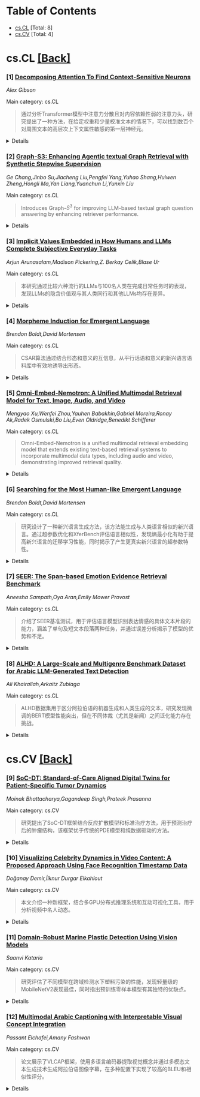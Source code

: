 <div id=toc></div>

# Table of Contents

- [cs.CL](#cs.CL) [Total: 8]
- [cs.CV](#cs.CV) [Total: 4]


<div id='cs.CL'></div>

# cs.CL [[Back]](#toc)

### [1] [Decomposing Attention To Find Context-Sensitive Neurons](https://arxiv.org/abs/2510.03315)
*Alex Gibson*

Main category: cs.CL

> 通过分析Transformer模型中注意力分散且对内容依赖性弱的注意力头，研究提出了一种方法，在给定权重和少量校准文本的情况下，可以找到数百个对周围文本的高层次上下文属性敏感的第一层神经元。

<details>
  <summary>Details</summary>

**Motivation:** 理解注意力分散且对内容依赖性弱的注意力头的性质，探索在不依赖大量训练数据的情况下发现对文本高层次属性敏感的神经元。

**Method:** 从校准文本中采样softmax分母，结合多个稳定注意力头的输出，通过一个线性总结周围文本的过程来近似这些头的组合输出。

**Result:** 发现了许多第一层神经元，这些神经元对周围文本的高层次上下文属性敏感，即使它们在训练中未被激活。

**Conclusion:** 该方法可以通过少量信息（权重和一个校准文本）有效地发现模型中对高层次属性敏感的神经元，为理解 Transformer 模型提供了一种新方式。

**Abstract:** We study transformer language models, analyzing attention heads whose
attention patterns are spread out, and whose attention scores depend weakly on
content. We argue that the softmax denominators of these heads are stable when
the underlying token distribution is fixed. By sampling softmax denominators
from a "calibration text", we can combine together the outputs of multiple such
stable heads in the first layer of GPT2-Small, approximating their combined
output by a linear summary of the surrounding text. This approximation enables
a procedure where from the weights alone - and a single calibration text - we
can uncover hundreds of first layer neurons that respond to high-level
contextual properties of the surrounding text, including neurons that didn't
activate on the calibration text.

</details>


### [2] [Graph-S3: Enhancing Agentic textual Graph Retrieval with Synthetic Stepwise Supervision](https://arxiv.org/abs/2510.03323)
*Ge Chang,Jinbo Su,Jiacheng Liu,Pengfei Yang,Yuhao Shang,Huiwen Zheng,Hongli Ma,Yan Liang,Yuanchun Li,Yunxin Liu*

Main category: cs.CL

> Introduces Graph-$S^3$ for improving LLM-based textual graph question answering by enhancing retriever performance.

<details>
  <summary>Details</summary>

**Motivation:** To address the challenge of effective graph retrieval for LLM-based systems, moving beyond existing methods that use shallow embeddings or require excessive labeling and training.

**Method:** Graph-$S^3$, an agentic textual graph reasoning framework that uses an LLM-based retriever trained with synthetic stepwise supervision, evaluates each step based on offline-extracted golden subgraphs, and employs a two-stage training scheme to learn graph exploration policy.

**Result:** Achieves an average improvement of 8.1% in accuracy and 9.7% in F1 score over seven strong baselines on three common datasets, with a more significant advantage in complex multi-hop reasoning tasks.

**Conclusion:** Graph-$S^3$ demonstrates superior performance in extracting relevant graph content for LLMs, enhancing accuracy and F1 scores especially in complex multi-hop questions.

**Abstract:** A significant portion of real-world data is inherently represented as textual
graphs, and integrating these graphs into large language models (LLMs) is
promising to enable complex graph-based question answering. However, a key
challenge in LLM-based textual graph QA systems lies in graph retrieval, i.e.,
how to retrieve relevant content from large graphs that is sufficiently
informative while remaining compact for the LLM context. Existing retrievers
suffer from poor performance since they either rely on shallow embedding
similarity or employ interactive retrieving policies that demand excessive data
labeling and training cost. To address these issues, we present Graph-$S^3$, an
agentic textual graph reasoning framework that employs an LLM-based retriever
trained with synthetic stepwise supervision. Instead of rewarding the agent
based on the final answers, which may lead to sparse and unstable training
signals, we propose to closely evaluate each step of the retriever based on
offline-extracted golden subgraphs. Our main techniques include a data
synthesis pipeline to extract the golden subgraphs for reward generation and a
two-stage training scheme to learn the interactive graph exploration policy
based on the synthesized rewards. Based on extensive experiments on three
common datasets in comparison with seven strong baselines, our approach
achieves an average improvement of 8.1\% in accuracy and 9.7\% in F$_1$ score.
The advantage is even higher in more complicated multi-hop reasoning tasks. Our
code will be open-sourced.

</details>


### [3] [Implicit Values Embedded in How Humans and LLMs Complete Subjective Everyday Tasks](https://arxiv.org/abs/2510.03384)
*Arjun Arunasalam,Madison Pickering,Z. Berkay Celik,Blase Ur*

Main category: cs.CL

> 本研究通过比较六种流行的LLMs与100名人类在完成日常任务时的表现，发现LLMs的隐含价值观与其人类同行和其他LLMs均存在差异。

<details>
  <summary>Details</summary>

**Motivation:** 尽管AI助手有着巨大的潜力，但人们对于这些助手在完成主观日常任务时所展现的隐含价值观知之甚少。本研究旨在探讨大规模语言模型（LLMs）在完成日常任务时如何展现环境主义、慈善和多样性等价值观。

**Method:** 研究通过审计六种流行的LLMs在完成30项日常任务时的表现来回答这些问题，并将LLMs与来自美国的100名人类众包工作者进行比较。

**Result:** 研究发现LLMs在展示隐含价值观方面往往与人类不同，与其他LLMs之间也存在差异。

**Conclusion:** LLMs在完成日常任务时所展示的隐含价值观并不总与人类一致，并且不同的LLMs之间也有差异。

**Abstract:** Large language models (LLMs) can underpin AI assistants that help users with
everyday tasks, such as by making recommendations or performing basic
computation. Despite AI assistants' promise, little is known about the implicit
values these assistants display while completing subjective everyday tasks.
Humans may consider values like environmentalism, charity, and diversity. To
what extent do LLMs exhibit these values in completing everyday tasks? How do
they compare with humans? We answer these questions by auditing how six popular
LLMs complete 30 everyday tasks, comparing LLMs to each other and to 100 human
crowdworkers from the US. We find LLMs often do not align with humans, nor with
other LLMs, in the implicit values exhibited.

</details>


### [4] [Morpheme Induction for Emergent Language](https://arxiv.org/abs/2510.03439)
*Brendon Boldt,David Mortensen*

Main category: cs.CL

> CSAR算法通过结合形态和意义的互信息，从平行话语和意义的新兴语言语料库中有效地诱导出形态。

<details>
  <summary>Details</summary>

**Motivation:** 提出CSAR算法来从平行话语和意义的新兴语言语料库中诱导构成语素。

**Method:** CSAR算法通过计算形式和意义之间的互信息来加权构成语素，选择权重最高的配对，然后从语料库中移除，并重复此过程以诱导进一步的语素。

**Result:** 该算法首先在程序生成的数据集上验证其有效性，并与相关任务的基线进行比较。其次，在人类语言数据上验证其性能，表明该算法在相邻领域中做出了合理的预测。最后，通过分析几个新兴语言，量化了诸如同义程度和多义程度等语言特征。

**Conclusion:** CSAR算法在程序生成数据集和人类语言数据上都表现出了有效地诱导语素的能力，并且能够分析新兴语言，从而量化其语言特性，如同义和多义的程度。

**Abstract:** We introduce CSAR, an algorithm for inducing morphemes from emergent language
corpora of parallel utterances and meanings. It is a greedy algorithm that (1)
weights morphemes based on mutual information between forms and meanings, (2)
selects the highest-weighted pair, (3) removes it from the corpus, and (4)
repeats the process to induce further morphemes (i.e., Count, Select, Ablate,
Repeat). The effectiveness of CSAR is first validated on procedurally generated
datasets and compared against baselines for related tasks. Second, we validate
CSAR's performance on human language data to show that the algorithm makes
reasonable predictions in adjacent domains. Finally, we analyze a handful of
emergent languages, quantifying linguistic characteristics like degree of
synonymy and polysemy.

</details>


### [5] [Omni-Embed-Nemotron: A Unified Multimodal Retrieval Model for Text, Image, Audio, and Video](https://arxiv.org/abs/2510.03458)
*Mengyao Xu,Wenfei Zhou,Yauhen Babakhin,Gabriel Moreira,Ronay Ak,Radek Osmulski,Bo Liu,Even Oldridge,Benedikt Schifferer*

Main category: cs.CL

> Omni-Embed-Nemotron is a unified multimodal retrieval embedding model that extends existing text-based retrieval systems to incorporate multimodal data types, including audio and video, demonstrating improved retrieval quality.

<details>
  <summary>Details</summary>

**Motivation:** The motivation behind this paper is to address the limitations of existing retrieval systems which are primarily text-based and struggle with complex multimedia content. The goal is to improve the retrieval quality and capability to process unstructured and semantically rich data found in real-world documents such as PDFs, slides, and videos.

**Method:** The paper introduces Omni-Embed-Nemotron, a multimodal retrieval embedding model capable of handling various types of real-world information, including text, images, audio, and video. The model extends the capabilities of Retrieval-Augmented Generation (RAG) systems, which typically handle only textual data, by incorporating multimodal data using a unified approach.

**Result:** Omni-Embed-Nemotron is shown to be effective in text, image, and video retrieval. The results suggest an improvement in retrieval quality by incorporating multimodal data.

**Conclusion:** The paper concludes that Omni-Embed-Nemotron can effectively handle the increasing complexity of real-world information needs, providing a versatile solution for multimedia retrieval tasks.

**Abstract:** We present Omni-Embed-Nemotron, a unified multimodal retrieval embedding
model developed to handle the increasing complexity of real-world information
needs. While Retrieval-Augmented Generation (RAG) has significantly advanced
language models by incorporating external knowledge, existing text-based
retrievers rely on clean, structured input and struggle with the visually and
semantically rich content found in real-world documents such as PDFs, slides,
or videos. Recent work such as ColPali has shown that preserving document
layout using image-based representations can improve retrieval quality.
Building on this, and inspired by the capabilities of recent multimodal models
such as Qwen2.5-Omni, we extend retrieval beyond text and images to also
support audio and video modalities. Omni-Embed-Nemotron enables both
cross-modal (e.g., text - video) and joint-modal (e.g., text - video+audio)
retrieval using a single model. We describe the architecture, training setup,
and evaluation results of Omni-Embed-Nemotron, and demonstrate its
effectiveness in text, image, and video retrieval.

</details>


### [6] [Searching for the Most Human-like Emergent Language](https://arxiv.org/abs/2510.03467)
*Brendon Boldt,David Mortensen*

Main category: cs.CL

> 研究设计了一种新兴语言生成方法，该方法能生成与人类语言相似的新兴语言。通过超参数优化和XferBench评估语言相似性，发现熵最小化有助于提高新兴语言的迁移学习性能，同时揭示了产生更真实新兴语言的超参数特性。

<details>
  <summary>Details</summary>

**Motivation:** 目的是生成类似于人类语言状态的新兴语言，并探索什么超参数能够产生更真实的新兴语言。

**Method:** 设计了一个基于信号博弈的新兴交流环境，利用超参数优化和XferBench作为目标函数来生成状态最先进的人类语言相似的新兴语言。XferBench通过测量新兴语言进行深度迁移学习到人类语言的适用性来量化其与人类语言的统计相似度。

**Result:** 验证了熵对新兴语言迁移学习性能的预测能力，并证实了关于新兴交流系统熵最小化的先前结果，报告了一般化发现，即哪些超参数能够生成更真实的新兴语言，这些语言能够更好地迁移到人类语言。

**Conclusion:** 研究表明，通过超参数优化可以生成与人类语言相似的新兴语言，并且熵的最小化有助于提高新兴语言的迁移学习性能。

**Abstract:** In this paper, we design a signalling game-based emergent communication
environment to generate state-of-the-art emergent languages in terms of
similarity to human language. This is done with hyperparameter optimization,
using XferBench as the objective function. XferBench quantifies the statistical
similarity of emergent language to human language by measuring its suitability
for deep transfer learning to human language. Additionally, we demonstrate the
predictive power of entropy on the transfer learning performance of emergent
language as well as corroborate previous results on the entropy-minimization
properties of emergent communication systems. Finally, we report
generalizations regarding what hyperparameters produce more realistic emergent
languages, that is, ones which transfer better to human language.

</details>


### [7] [SEER: The Span-based Emotion Evidence Retrieval Benchmark](https://arxiv.org/abs/2510.03490)
*Aneesha Sampath,Oya Aran,Emily Mower Provost*

Main category: cs.CL

> 介绍了SEER基准测试，用于评估语言模型识别表达情感的具体文本片段的能力，涵盖了单句及短文本段落两种任务，并通过误差分析揭示了模型的优势和不足。

<details>
  <summary>Details</summary>

**Motivation:** 针对传统情绪识别任务仅给整个句子打标签的局限，强调了准确识别情绪表达的具体词汇片段的重要性，对于共情对话和临床支持等应用场景尤为关键。

**Method:** Structure

**Result:** {
  "tldr": "介绍了SEER基准测试，用于评估语言模型识别表达情感的具体文本片段的能力，涵盖了单句及短文本段落两种任务，并通过误差分析揭示了模型的优势和不足。",
  "motivation": "针对传统情绪识别任务仅给整个句子打标签的局限，强调了准确识别情绪表达的具体词汇片段的重要性，对于共情对话和临床支持等应用场景尤为关键。",
  "method": "SEER包含两个任务：单句情绪证据识别和短段落情绪证据识别。该基准涵盖了1200条真实句子的新注释，对情绪和情绪证据进行了标注，并评估了14个开源语言模型的表现。",
  "result": "部分模型在单句输入上接近人类平均水平，但在更长的文本片段中准确性降低。错误分析揭示了模型过分依赖情绪相关词汇及在中性文本中的误报等问题。",
  "conclusion": "SEER为语言模型在情绪证据检测上的能力提供了新的评估视角，展示了模型的挑战和改进方向。")}
}


**Conclusion:** SEER为语言模型在情绪证据检测上的能力提供了新的评估视角，展示了模型的挑战和改进方向。

**Abstract:** We introduce the SEER (Span-based Emotion Evidence Retrieval) Benchmark to
test Large Language Models' (LLMs) ability to identify the specific spans of
text that express emotion. Unlike traditional emotion recognition tasks that
assign a single label to an entire sentence, SEER targets the underexplored
task of emotion evidence detection: pinpointing which exact phrases convey
emotion. This span-level approach is crucial for applications like empathetic
dialogue and clinical support, which need to know how emotion is expressed, not
just what the emotion is. SEER includes two tasks: identifying emotion evidence
within a single sentence, and identifying evidence across a short passage of
five consecutive sentences. It contains new annotations for both emotion and
emotion evidence on 1200 real-world sentences. We evaluate 14 open-source LLMs
and find that, while some models approach average human performance on
single-sentence inputs, their accuracy degrades in longer passages. Our error
analysis reveals key failure modes, including overreliance on emotion keywords
and false positives in neutral text.

</details>


### [8] [ALHD: A Large-Scale and Multigenre Benchmark Dataset for Arabic LLM-Generated Text Detection](https://arxiv.org/abs/2510.03502)
*Ali Khairallah,Arkaitz Zubiaga*

Main category: cs.CL

> ALHD数据集用于区分阿拉伯语的机器生成和人类生成的文本，研究发现微调的BERT模型性能突出，但在不同体裁（尤其是新闻）之间泛化能力存在挑战。

<details>
  <summary>Details</summary>

**Motivation:** 研究旨在建立一个能够有效区分人类和语言模型生成的文本的数据集，进而研究一般化的阿拉伯语言模型生成文本检测问题，并探索相关风险管控。

**Method:** 通过引入ALHD数据集，研究采用了传统的分类器、基于BERT的模型以及语言模型（零样本和少量样本）来进行基准实验，评估不同方法在检测阿拉伯语文本中生成人类文本和模型生成文本的能力。

**Result:** ALHD是一个专为区分人类和大型语言模型生成的阿拉伯文本而设计的首个大规模综合性数据集。它涵盖了三种体裁（新闻、社交媒体、评论），包括现代标准阿拉伯语和方言，并含有超过40万份由三个领先的语言模型生成的均衡样本，以及多个人类来源的文本。该数据集支持再现性研究，并对传统分类器、基于BERT的模型和零样本/少量样本的LLM进行了基准测试实验，得出基于BERT的微调模型能够达到较高的性能。实验表明在跨体裁泛化上仍存在挑战，尤其是在处理新闻文章时，因为语言模型生成的文本风格类似于人类文本。ALHD为阿拉伯语语言模型检测及其风险管控建立了研究基础。

**Conclusion:** 通过ALHD数据集的实验分析表明，基于BERT的微调模型在检测阿拉伯语文本中的人类和模型生成的文本时表现出色。但同时也指出模型泛化能力在跨体裁的文本分析中存在挑战，特别是在处理新闻类文本时。这些发现揭示了未来研究的方向。

**Abstract:** We introduce ALHD, the first large-scale comprehensive Arabic dataset
explicitly designed to distinguish between human- and LLM-generated texts. ALHD
spans three genres (news, social media, reviews), covering both MSA and
dialectal Arabic, and contains over 400K balanced samples generated by three
leading LLMs and originated from multiple human sources, which enables studying
generalizability in Arabic LLM-genearted text detection. We provide rigorous
preprocessing, rich annotations, and standardized balanced splits to support
reproducibility. In addition, we present, analyze and discuss benchmark
experiments using our new dataset, in turn identifying gaps and proposing
future research directions. Benchmarking across traditional classifiers,
BERT-based models, and LLMs (zero-shot and few-shot) demonstrates that
fine-tuned BERT models achieve competitive performance, outperforming LLM-based
models. Results are however not always consistent, as we observe challenges
when generalizing across genres; indeed, models struggle to generalize when
they need to deal with unseen patterns in cross-genre settings, and these
challenges are particularly prominent when dealing with news articles, where
LLM-generated texts resemble human texts in style, which opens up avenues for
future research. ALHD establishes a foundation for research related to Arabic
LLM-detection and mitigating risks of misinformation, academic dishonesty, and
cyber threats.

</details>


<div id='cs.CV'></div>

# cs.CV [[Back]](#toc)

### [9] [SoC-DT: Standard-of-Care Aligned Digital Twins for Patient-Specific Tumor Dynamics](https://arxiv.org/abs/2510.03287)
*Moinak Bhattacharya,Gagandeep Singh,Prateek Prasanna*

Main category: cs.CV

> 研究提出了SoC-DT框架结合反应扩散模型和标准治疗方法，用于预测治疗后的肿瘤结构，该框架优于传统的PDE模型和纯数据驱动的方法。

<details>
  <summary>Details</summary>

**Motivation:** 现有的肿瘤反应-扩散模型因无法捕捉肿瘤在异质治疗下的动态变化而存在局限性，本研究旨在开发一个可以模拟真实世界中标准治疗干预，并考虑患者间基因组学、人口统计学和治疗方案差异的计算框架。

**Method:** SoC-DT框架结合反应扩散肿瘤生长模型、离散标准治疗干预、基因组和人口统计学的个性化信息，使用IMEX-SoC隐式-显式指数时间差分求解器来确保稳定性、正性和可扩展性。

**Result:** 该研究提出了一个名为标准治疗数字孪生（SoC-DT）的可微框架，结合了反应扩散肿瘤生长模型、离散标准治疗方法（如手术、化疗、放疗）以及基因组和人口统计学个性化元素，来预测治疗后的肿瘤结构。该框架使用隐式-显式指数时间差分求解器IMEX-SoC，确保了稳定性和扩展性。实验结果表明，SoC-DT在预测肿瘤动力学方面优于传统的偏微分方程基准和纯数据驱动的神经模型。这一研究建立了肿瘤数字孪生技术的原理性基础，有助于实现个性化肿瘤治疗方案的制定和疾病进展的预测。

**Conclusion:** SoC-DT以机制可解释性和现代可微分求解器相结合，为肿瘤学创建了一个个性化数字孪生的原理性基础，支持生物一致的肿瘤动态估计。

**Abstract:** Accurate prediction of tumor trajectories under standard-of-care (SoC)
therapies remains a major unmet need in oncology. This capability is essential
for optimizing treatment planning and anticipating disease progression.
Conventional reaction-diffusion models are limited in scope, as they fail to
capture tumor dynamics under heterogeneous therapeutic paradigms. There is
hence a critical need for computational frameworks that can realistically
simulate SoC interventions while accounting for inter-patient variability in
genomics, demographics, and treatment regimens. We introduce Standard-of-Care
Digital Twin (SoC-DT), a differentiable framework that unifies
reaction-diffusion tumor growth models, discrete SoC interventions (surgery,
chemotherapy, radiotherapy) along with genomic and demographic personalization
to predict post-treatment tumor structure on imaging. An implicit-explicit
exponential time-differencing solver, IMEX-SoC, is also proposed, which ensures
stability, positivity, and scalability in SoC treatment situations. Evaluated
on both synthetic data and real world glioma data, SoC-DT consistently
outperforms classical PDE baselines and purely data-driven neural models in
predicting tumor dynamics. By bridging mechanistic interpretability with modern
differentiable solvers, SoC-DT establishes a principled foundation for
patient-specific digital twins in oncology, enabling biologically consistent
tumor dynamics estimation. Code will be made available upon acceptance.

</details>


### [10] [Visualizing Celebrity Dynamics in Video Content: A Proposed Approach Using Face Recognition Timestamp Data](https://arxiv.org/abs/2510.03292)
*Doğanay Demir,İlknur Durgar Elkahlout*

Main category: cs.CV

> 本文介绍一种新框架，结合多GPU分布式推理系统和互动可视化工具，用于分析视频中名人动态。

<details>
  <summary>Details</summary>

**Motivation:** 在以视频内容为主导的时代，了解视频内容的结构和动态变得越来越重要，因此提出此框架。

**Method:** 该论文提出了一种结合分布式多GPU推理系统和交互式可视化平台的混合框架，用于分析视频片段中名人动态。推理框架通过利用优化的ONNX模型、异构批处理推理和高吞吐量并行化，在视频数据处理中提高了效率，确保了带时间戳的出场记录的可扩展生成。然后，这些记录被转化为一系列详细的可视化，包括出场频率图表、持续时间分析、饼状图、共同出场矩阵、网络图形、堆叠面积图表、季节性比较以及热力图。

**Result:** 这些可视化提供了对视频内容的多维度洞察，可以揭示名人地位、屏幕时间分布、时间动态、共同出场关系以及跨剧集和赛季的活跃程度。系统的交互性质允许用户动态探索数据、识别关键时刻并揭示个人之间的关系演变。

**Conclusion:** 通过结合分布式识别与结构化、以视觉驱动的分析，此框架为娱乐分析、内容创作策略及观众互动研究开启了新的可能性。

**Abstract:** In an era dominated by video content, understanding its structure and
dynamics has become increasingly important. This paper presents a hybrid
framework that combines a distributed multi-GPU inference system with an
interactive visualization platform for analyzing celebrity dynamics in video
episodes. The inference framework efficiently processes large volumes of video
data by leveraging optimized ONNX models, heterogeneous batch inference, and
high-throughput parallelism, ensuring scalable generation of timestamped
appearance records. These records are then transformed into a comprehensive
suite of visualizations, including appearance frequency charts, duration
analyses, pie charts, co-appearance matrices, network graphs, stacked area
charts, seasonal comparisons, and heatmaps. Together, these visualizations
provide multi-dimensional insights into video content, revealing patterns in
celebrity prominence, screen-time distribution, temporal dynamics,
co-appearance relationships, and intensity across episodes and seasons. The
interactive nature of the system allows users to dynamically explore data,
identify key moments, and uncover evolving relationships between individuals.
By bridging distributed recognition with structured, visually-driven analytics,
this work enables new possibilities for entertainment analytics, content
creation strategies, and audience engagement studies.

</details>


### [11] [Domain-Robust Marine Plastic Detection Using Vision Models](https://arxiv.org/abs/2510.03294)
*Saanvi Kataria*

Main category: cs.CV

> 研究评估了不同模型在跨域检测水下塑料污染的性能，发现轻量级的MobileNetV2表现最佳，同时指出预训练零样本模型有其独特的优缺点。

<details>
  <summary>Details</summary>

**Motivation:** 水下视觉系统的训练数据集转移导致性能下降，本研究旨在评估模型在跨域检测水下塑料污染的鲁棒性。

**Method:** 使用卷积神经网络（如MobileNetV2, ResNet-18, EfficientNet-B0）和视觉变换器（如DeiT-Tiny, ViT-B16）在标记的水下数据集上训练模型，并在一个来自不同数据源的均衡跨域测试集上进行评估，该测试集包括阳性塑料图像和来自训练域的阴性图像。同时评估了两个零样本模型CLIP ViT-L14和Google的Gemini 2.0 Flash。

**Result:** 轻量级的MobileNetV2在跨域性能（F1为0.97）方面表现最佳，优于较大模型。所有微调模型在精度方面表现高（约99%），但在召回率上有所差异。零样本模型CLIP具有较高的敏感性（召回率约80%），但容易产生假阳性（精度约56%）。Gemini则表现出相反的性能特点（精度约99%，召回率约81%）。错误分析表明，珊瑚纹理、悬浮颗粒和镜面眩光是常见混淆来源。

**Conclusion:** 紧凑的监督训练卷积神经网络能有效地跨域检测水下塑料污染，而大型预训练视觉-语言模型提供互补优势。

**Abstract:** Marine plastic pollution is a pressing environmental threat, making reliable
automation for underwater debris detection essential. However, vision systems
trained on one dataset often degrade on new imagery due to domain shift. This
study benchmarks models for cross-domain robustness, training convolutional
neural networks - CNNs (MobileNetV2, ResNet-18, EfficientNet-B0) and vision
transformers (DeiT-Tiny, ViT-B16) on a labeled underwater dataset and then
evaluates them on a balanced cross-domain test set built from plastic-positive
images drawn from a different source and negatives from the training domain.
Two zero-shot models were assessed, CLIP ViT-L14 and Google's Gemini 2.0 Flash,
that leverage pretraining to classify images without fine-tuning. Results show
the lightweight MobileNetV2 delivers the strongest cross-domain performance (F1
0.97), surpassing larger models. All fine-tuned models achieved high Precision
(around 99%), but differ in Recall, indicating varying sensitivity to plastic
instances. Zero-shot CLIP is comparatively sensitive (Recall around 80%) yet
prone to false positives (Precision around 56%), whereas Gemini exhibits the
inverse profile (Precision around 99%, Recall around 81%). Error analysis
highlights recurring confusions with coral textures, suspended particulates,
and specular glare. Overall, compact CNNs with supervised training can
generalize effectively for cross-domain underwater detection, while large
pretrained vision-language models provide complementary strengths.

</details>


### [12] [Multimodal Arabic Captioning with Interpretable Visual Concept Integration](https://arxiv.org/abs/2510.03295)
*Passant Elchafei,Amany Fashwan*

Main category: cs.CV

> 论文展示了VLCAP框架，使用多语言编码器提取视觉概念并通过多模态文本生成技术生成阿拉伯语图像字幕，在多种配置下实现了较高的BLEU和相似性评分。

<details>
  <summary>Details</summary>

**Motivation:** 研究旨在通过结合CLIP基础的视觉标签检索和多模态文本生成技术，开发一种更准确、文化和情境相关的阿拉伯语图像字幕生成框架。

**Method:** 本篇论文提出了VLCAP框架，结合CLIP基础的视觉标签检索和多模态文本生成技术，用来生成阿拉伯语图像字幕。该框架使用了三种多语言编码器：mCLIP、AraCLIP、Jina V4，分别用于标签检索。同时，构建了一个混合词汇表，并使用Visual Genome数据集中的标签进行扩充。在第二阶段，使用了Qwen-VL和Gemini Pro Vision两种模型进行字幕生成，共得到六种编码-解码配置。

**Result:** 实验结果表明，mCLIP + Gemini Pro Vision在BLEU-1（5.34%）和余弦相似性（60.01%）上取得了最佳性能，而AraCLIP + Qwen-VL在LLM-judge评分上取得了最高值（36.33%）。

**Conclusion:** 该研究的可解释性框架使得生成的文化一致且情境准确的阿拉伯语图像字幕成为可能。

**Abstract:** We present VLCAP, an Arabic image captioning framework that integrates
CLIP-based visual label retrieval with multimodal text generation. Rather than
relying solely on end-to-end captioning, VLCAP grounds generation in
interpretable Arabic visual concepts extracted with three multilingual
encoders, mCLIP, AraCLIP, and Jina V4, each evaluated separately for label
retrieval. A hybrid vocabulary is built from training captions and enriched
with about 21K general domain labels translated from the Visual Genome dataset,
covering objects, attributes, and scenes. The top-k retrieved labels are
transformed into fluent Arabic prompts and passed along with the original image
to vision-language models. In the second stage, we tested Qwen-VL and Gemini
Pro Vision for caption generation, resulting in six encoder-decoder
configurations. The results show that mCLIP + Gemini Pro Vision achieved the
best BLEU-1 (5.34%) and cosine similarity (60.01%), while AraCLIP + Qwen-VL
obtained the highest LLM-judge score (36.33%). This interpretable pipeline
enables culturally coherent and contextually accurate Arabic captions.

</details>
